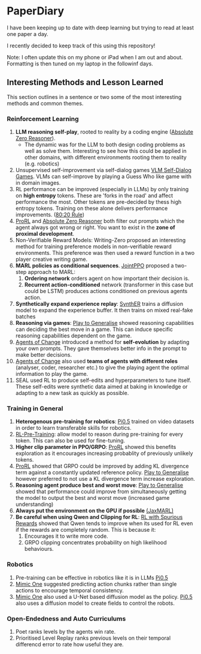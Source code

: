 # PaperDiary
I have been keeping up to date with deep learning but trying to read at least one paper a day.

I recently decided to keep track of this using this repository!

Note: I often update this on my phone or iPad when I am out and about. Formatting is then tuned on my laptop
in the followinf days.

## Interesting Methods and Lesson Learned
This section outlines in a sentence or two some of the most interesting methods and common themes.

### Reinforcement Learning
1. **LLM reasoning self-play**, rooted to reality by a coding engine ([Absolute Zero Reasoner](May%202025/23rdMayAbsoluteZeroReasoner.md)).
    - The dynamic was for the LLM to both design coding problems as well as solve them. Interesting to see how this 
      could be applied in other domains, with different environments rooting them to reality (e.g. robotics)
2. Unsupervised self-improvement via self-dialog games [VLM Self-Dialog Games](May%202025/26thMaySelfDialogueGames.md). VLMs can self-improve by playing a
Guess Who like game with in domain images. 
3. RL performance can be improved (especially in LLMs) by only training on **high entropy** tokens.
These are 'forks in the road' and affect performance the most. Other tokens are pre-decided by thess high entropy tokens.
Training on these alone delivers performance improvements. ([80:20 Rule](June%202025/11thJuneTokenEntropyRLVR.md))
4. [ProRL](June%202025/4thJuneProlongedRL.md) and [Absolute Zero Reasoner](May%202025/23rdMayAbsoluteZeroReasoner.md) both filter out prompts which the agent always got wrong or right.
You want to exist in the **zone of proximal development**.
5. Non-Verifiable Reward Models: Writing-Zero proposed an interesting method for training preference models in non-verifiable reward 
environments. This preference was then used a reward function in a two player creative writing game.
6. **MARL policies as conditional sequences**. [JointPPO](May%202025/28thMayJointPPO.md) proposed a two-step approach to MARL: 
    1) **Ordering network** orders agent on how important their decision is.
    2) **Recurrent action-conditioned** network (transformer in this case but could be LSTM) produces actions conditioned on previous agents action.
7. **Synthetically expand experience replay**: [SynthER](May%202025/29thMaySynthER.md) trains a diffusion model to expand the experience buffer. It then trains on mixed real-fake batches
8. **Reasoning via games**: [Play to Generalise](June%202025/16thJuneReasoningThroughGames.md) showed reasoning capabilities can deciding the best move in a game. This 
can induce specific reasoning capabilities dependent on the game.
9. [Agents of Change](June%202025/20thJuneLLMsForStrategicPlanning.md) introduced a method for **self-evolution** by adapting your own prompts. They gave themselves better info in the prompt to make better decisions.
10. [Agents of Change](June%202025/20thJuneLLMsForStrategicPlanning.md)  also used **teams of agents with different roles** (analyser, coder, researcher etc.) to give the playing agent the optimal information to play the game.
11. SEAL used RL to produce self-edits and hyperparameters to tune itself. These self-edits were synthetic data aimed at baking in knowledge or adapting to a new task as quickly as possible.




### Training in General
1. **Heterogenous pre-training for robotics**: [Pi0.5](May%202025/24thMayPi0.5VLA.md) trained on video datasets in order to learn transferable skills for robotics.
2. [RL-Pre-Training](June%202025/10thJuneRLPretraining.md): allow model to reason during pre-training for every token. This can also be used for fine-tuning.
3. **Higher clip parameter in PPO/GRPO**: [ProRL](June%202025/4thJuneProlongedRL.md) showed this benefits exploration as it encourages increasing probablity of previously unlikely tokens.
4. [ProRL](June%202025/4thJuneProlongedRL.md) showed that GRPO could be improved by adding KL divergence term against a constantly updated reference policy. 
[Play to Generalise](June%202025/16thJuneReasoningThroughGames.md) however preferred to not use a KL divergence term increase exploration.
5. **Reasoning agent produce best and worst move**: [Play to Generalise](June%202025/16thJuneReasoningThroughGames.md) showed that performance could improve from 
simultaneously getting the model to output the best and worst move (increased game understanding)
6. **Always put the environment on the GPU if possible** [(JaxMARL)](June%202025/5thJuneJaxMARL.md)
7. **Be careful when using Qwen and Clipping for RL**: [RL with Spurious Rewards](June%202025/3rdJuneSpuriousRewardsRL.md) showed that Qwen
tends to improve when its used for RL even if the rewards are completely random. This is because it:
   1. Encourages it to write more code.
   2. GRPO clipping concentrates probability on high likelihood behaviours.

### Robotics
1. Pre-training can be effective in robotics like it is in LLMs [Pi0.5](May%202025/24thMayPi0.5VLA.md)
2. [Mimic One](June%202025/17thJuneMimicOneDexterousHand.md) suggested predicting action chunks rather than single actions to encourage
temporal consistency.
3. [Mimic One](June%202025/17thJuneMimicOneDexterousHand.md) also used a U-Net based diffusion model as the policy.
[Pi0.5](May%202025/24thMayPi0.5VLA.md) also uses a diffusion model to create fields to control the robots.

### Open-Endedness and Auto Curriculums
1. Poet ranks levels by the agents win rate.
2. Prioritised Level Replay ranks previous levels on their temporal differencd error to rate how useful they are.
